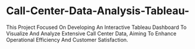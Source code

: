 # Call-Center-Data-Analysis-Tableau-
This Project Focused On Developing An Interactive Tableau Dashboard To Visualize And Analyze Extensive Call Center Data, Aiming To Enhance Operational Efficiency And Customer Satisfaction.
